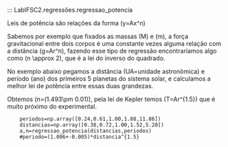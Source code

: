 ::: LabIFSC2.regressões.regressao_potencia


Leis de potência são relações da forma \(y=Ax^n\)

Sabemos por exemplo que fixados as massas \(M\) e \(m\), a força gravitacional entre dois corpos é uma constante vezes alguma relação com a distância \(g=Ar^n\), fazendo esse tipo de regressão encontraríamos algo como \(n \approx 2\), que é a lei do inverso do quadrado.

No exemplo abaixo pegamos a distância (UA=unidade astronômica) e período (ano) dos primeiros 5 planetas do sistema solar, e calculamos a melhor lei de potência entre essas duas grandezas. 

Obtemos \(n=(1.493\pm 0.01)\), pela lei de Kepler temos \(T=Ar^{1.5}\) que é muito próximo do experimental.

```{.py3 title="Exemplo Lei de Kepler"}
    periodos=np.array([0.24,0.61,1.00,1.88,11.86])
    distancias=np.array([0.38,0.72,1.00,1.52,5.20])
    a,n=regressao_potencia(distancias,periodos)
    #periodo=(1.006+-0.005)*distancia^{1.5}
```



